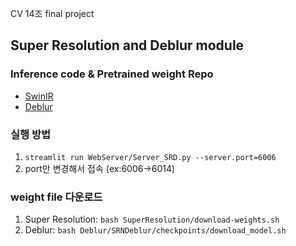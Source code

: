 CV 14조 final project

## Super Resolution and Deblur module

### Inference code & Pretrained weight Repo
* [SwinIR](https://github.com/JingyunLiang/SwinIR)
* [Deblur](https://github.com/jiangsutx/SRN-Deblur)

### 실행 방법
1. ```streamlit run WebServer/Server_SRD.py --server.port=6006```
2. port만 변경해서 접속 (ex:6006->6014)

### weight file 다운로드
1. Super Resolution: ```bash SuperResolution/download-weights.sh```
2. Deblur: ```bash Deblur/SRNDeblur/checkpoints/download_model.sh```
